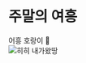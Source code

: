 # 주말의 여흥
어흥 호랑이 🐯 <br>
![히히 내가왔땅
](https://i.namu.wiki/i/W5jEDEtuKdPsCllHjJ0tgbAjj-yfrdMKyOd1x61QxiLJzEDpQ_LYUYx-B2OuvEvKvrTxzq5WHRV7ylVw657-2g.webp)
